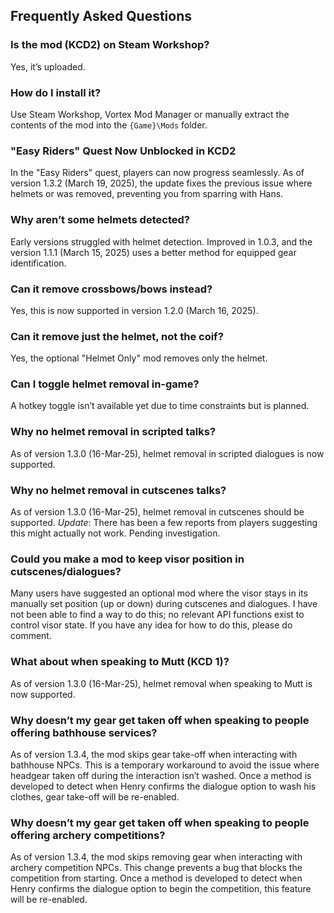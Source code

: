 ## Frequently Asked Questions

### Is the mod (KCD2) on Steam Workshop?
Yes, it’s uploaded.

### How do I install it?
Use Steam Workshop, Vortex Mod Manager or manually extract the contents of the mod into the `{Game}\Mods` folder.

### "Easy Riders" Quest Now Unblocked in KCD2
In the "Easy Riders" quest, players can now progress seamlessly. As of version 1.3.2 (March 19, 2025), the update fixes the previous issue where helmets or was removed, preventing you from sparring with Hans.

### Why aren’t some helmets detected?
Early versions struggled with helmet detection. Improved in 1.0.3, and the version 1.1.1 (March 15, 2025) uses a better method for equipped gear identification.

### Can it remove crossbows/bows instead?
Yes, this is now supported in version 1.2.0 (March 16, 2025).

### Can it remove just the helmet, not the coif?
Yes, the optional "Helmet Only" mod removes only the helmet.

### Can I toggle helmet removal in-game?
A hotkey toggle isn’t available yet due to time constraints but is planned.

### Why no helmet removal in scripted talks?
As of version 1.3.0 (16-Mar-25), helmet removal in scripted dialogues is now supported.

### Why no helmet removal in cutscenes talks?
As of version 1.3.0 (16-Mar-25), helmet removal in cutscenes should be supported. *Update*: There has been a few reports from players suggesting this might actually not work. Pending investigation.

### Could you make a mod to keep visor position in cutscenes/dialogues?
Many users have suggested an optional mod where the visor stays in its manually set position (up or down) during cutscenes and dialogues. I have not been able to find a way to do this; no relevant API functions exist to control visor state. If you have any idea for how to do this, please do comment.

### What about when speaking to Mutt (KCD 1)?
As of version 1.3.0 (16-Mar-25), helmet removal when speaking to Mutt is now supported.

### Why doesn’t my gear get taken off when speaking to people offering bathhouse services?
As of version 1.3.4, the mod skips gear take-off when interacting with bathhouse NPCs. This is a temporary workaround to avoid the issue where headgear taken off during the interaction isn’t washed. Once a method is developed to detect when Henry confirms the dialogue option to wash his clothes, gear take-off will be re-enabled.

### Why doesn’t my gear get taken off when speaking to people offering archery competitions?
As of version 1.3.4, the mod skips removing gear when interacting with archery competition NPCs. This change prevents a bug that blocks the competition from starting. Once a method is developed to detect when Henry confirms the dialogue option to begin the competition, this feature will be re-enabled.